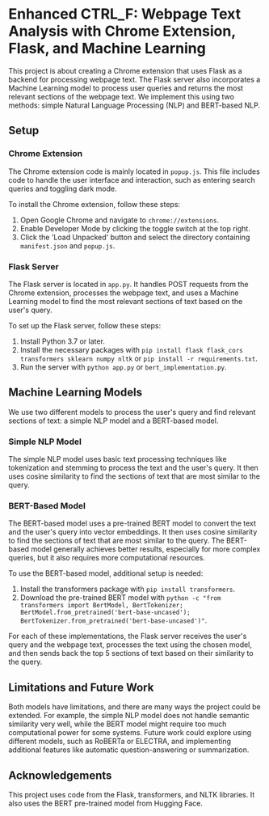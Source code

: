 
# Enhanced CTRL_F: Webpage Text Analysis with Chrome Extension, Flask, and Machine Learning

This project is about creating a Chrome extension that uses Flask as a backend for processing webpage text. The Flask server also incorporates a Machine Learning model to process user queries and returns the most relevant sections of the webpage text. We implement this using two methods: simple Natural Language Processing (NLP) and BERT-based NLP.

## Setup

### Chrome Extension

The Chrome extension code is mainly located in `popup.js`. This file includes code to handle the user interface and interaction, such as entering search queries and toggling dark mode.

To install the Chrome extension, follow these steps:

1. Open Google Chrome and navigate to `chrome://extensions`.
2. Enable Developer Mode by clicking the toggle switch at the top right.
3. Click the 'Load Unpacked' button and select the directory containing `manifest.json` and `popup.js`.

### Flask Server

The Flask server is located in `app.py`. It handles POST requests from the Chrome extension, processes the webpage text, and uses a Machine Learning model to find the most relevant sections of text based on the user's query.

To set up the Flask server, follow these steps:

1. Install Python 3.7 or later.
2. Install the necessary packages with `pip install flask flask_cors transformers sklearn numpy nltk` or `pip install -r requirements.txt`.
3. Run the server with `python app.py` or `bert_implementation.py`.

## Machine Learning Models

We use two different models to process the user's query and find relevant sections of text: a simple NLP model and a BERT-based model.

### Simple NLP Model

The simple NLP model uses basic text processing techniques like tokenization and stemming to process the text and the user's query. It then uses cosine similarity to find the sections of text that are most similar to the query.

### BERT-Based Model

The BERT-based model uses a pre-trained BERT model to convert the text and the user's query into vector embeddings. It then uses cosine similarity to find the sections of text that are most similar to the query. The BERT-based model generally achieves better results, especially for more complex queries, but it also requires more computational resources.

To use the BERT-based model, additional setup is needed:

1. Install the transformers package with `pip install transformers`.
2. Download the pre-trained BERT model with `python -c "from transformers import BertModel, BertTokenizer; BertModel.from_pretrained('bert-base-uncased'); BertTokenizer.from_pretrained('bert-base-uncased')"`.

For each of these implementations, the Flask server receives the user's query and the webpage text, processes the text using the chosen model, and then sends back the top 5 sections of text based on their similarity to the query.

## Limitations and Future Work

Both models have limitations, and there are many ways the project could be extended. For example, the simple NLP model does not handle semantic similarity very well, while the BERT model might require too much computational power for some systems. Future work could explore using different models, such as RoBERTa or ELECTRA, and implementing additional features like automatic question-answering or summarization.

## Acknowledgements

This project uses code from the Flask, transformers, and NLTK libraries. It also uses the BERT pre-trained model from Hugging Face.
